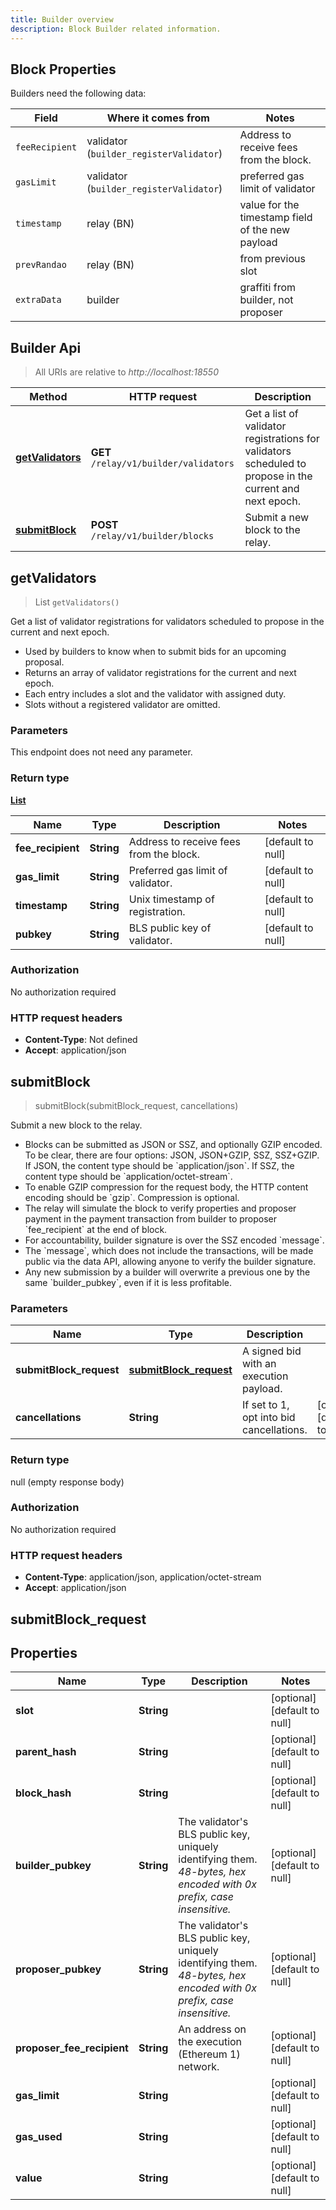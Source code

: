 ```yaml
---
title: Builder overview
description: Block Builder related information.
---
```


## Block Properties

Builders need the following data:

| Field          | Where it comes from                     | Notes                                            |
| -------------- | --------------------------------------- | ------------------------------------------------ |
| `feeRecipient` | validator (`builder_registerValidator`) | Address to receive fees from the block.          |
| `gasLimit`     | validator (`builder_registerValidator`) | preferred gas limit of validator                 |
| `timestamp`    | relay (BN)                              | value for the timestamp field of the new payload |
| `prevRandao`   | relay (BN)                              | from previous slot                               |
| `extraData`    | builder                                 | graffiti from builder, not proposer              |

## Builder Api

> All URIs are relative to _http://localhost:18550_

| Method                 | HTTP request                           | Description                                                                                              |
| ---------------------- | -------------------------------------- | -------------------------------------------------------------------------------------------------------- |
| [**getValidators**](#) | **GET** `/relay/v1/builder/validators` | Get a list of validator registrations for validators scheduled to propose in the current and next epoch. |
| [**submitBlock**](#)   | **POST** `/relay/v1/builder/blocks`    | Submit a new block to the relay.                                                                         |

<a name="getValidators"></a>

## **getValidators**

> List `getValidators()`

Get a list of validator registrations for validators scheduled to propose in the current and next epoch.

- Used by builders to know when to submit bids for an upcoming proposal.
- Returns an array of validator registrations for the current and next epoch.
- Each entry includes a slot and the validator with assigned duty.
- Slots without a registered validator are omitted.

### Parameters

This endpoint does not need any parameter.

### Return type

[**List**](#)

| Name              | Type       | Description                             | Notes             |
| ----------------- | ---------- | --------------------------------------- | ----------------- |
| **fee_recipient** | **String** | Address to receive fees from the block. | [default to null] |
| **gas_limit**     | **String** | Preferred gas limit of validator.       | [default to null] |
| **timestamp**     | **String** | Unix timestamp of registration.         | [default to null] |
| **pubkey**        | **String** | BLS public key of validator.            | [default to null] |

### Authorization

No authorization required

### HTTP request headers

- **Content-Type**: Not defined
- **Accept**: application/json

<a name="submitBlock"></a>

## **submitBlock**

> submitBlock(submitBlock_request, cancellations)

Submit a new block to the relay.

- Blocks can be submitted as JSON or SSZ, and optionally GZIP encoded. To be clear, there are four options: JSON, JSON+GZIP, SSZ, SSZ+GZIP.
  If JSON, the content type should be &#x60;application/json&#x60;.
  If SSZ, the content type should be &#x60;application/octet-stream&#x60;.
- To enable GZIP compression for the request body, the HTTP content encoding should be &#x60;gzip&#x60;. Compression is optional.
- The relay will simulate the block to verify properties and proposer payment in the payment transaction from builder to proposer &#x60;fee_recipient&#x60; at the end of block.
- For accountability, builder signature is over the SSZ encoded &#x60;message&#x60;.
- The &#x60;message&#x60;, which does not include the transactions, will be made public via the data API, allowing anyone to verify the builder signature.
- Any new submission by a builder will overwrite a previous one by the same &#x60;builder_pubkey&#x60;, even if it is less profitable.

### Parameters

| Name                    | Type                                            | Description                              | Notes                        |
| ----------------------- | ----------------------------------------------- | ---------------------------------------- | ---------------------------- |
| **submitBlock_request** | [**submitBlock_request**](#submitBlock_request) | A signed bid with an execution payload.  |                              |
| **cancellations**       | **String**                                      | If set to 1, opt into bid cancellations. | [optional] [default to null] |

### Return type

null (empty response body)

### Authorization

No authorization required

### HTTP request headers

- **Content-Type**: application/json, application/octet-stream
- **Accept**: application/json

## submitBlock_request

## Properties

| Name                       | Type       | Description                                                                                                              | Notes                        |
| -------------------------- | ---------- | ------------------------------------------------------------------------------------------------------------------------ | ---------------------------- |
| **slot**                   | **String** |                                                                                                                          | [optional] [default to null] |
| **parent_hash**            | **String** |                                                                                                                          | [optional] [default to null] |
| **block_hash**             | **String** |                                                                                                                          | [optional] [default to null] |
| **builder_pubkey**         | **String** | The validator&#39;s BLS public key, uniquely identifying them. _48-bytes, hex encoded with 0x prefix, case insensitive._ | [optional] [default to null] |
| **proposer_pubkey**        | **String** | The validator&#39;s BLS public key, uniquely identifying them. _48-bytes, hex encoded with 0x prefix, case insensitive._ | [optional] [default to null] |
| **proposer_fee_recipient** | **String** | An address on the execution (Ethereum 1) network.                                                                        | [optional] [default to null] |
| **gas_limit**              | **String** |                                                                                                                          | [optional] [default to null] |
| **gas_used**               | **String** |                                                                                                                          | [optional] [default to null] |
| **value**                  | **String** |                                                                                                                          | [optional] [default to null] |
